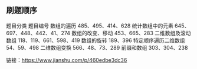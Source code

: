 ## 刷题顺序
题目分类    题目编号
数组的遍历   485、495、414、628
统计数组中的元素    645、697、448、442、41、274
数组的改变、移动    453、665、283
二维数组及滚动数组   118、119、661、598、419
数组的旋转   189、396
特定顺序遍历二维数组  54、59、498
二维数组变换  566、48、73、289
前缀和数组   303、304、238

链接：https://www.jianshu.com/p/460edbe3dc36
